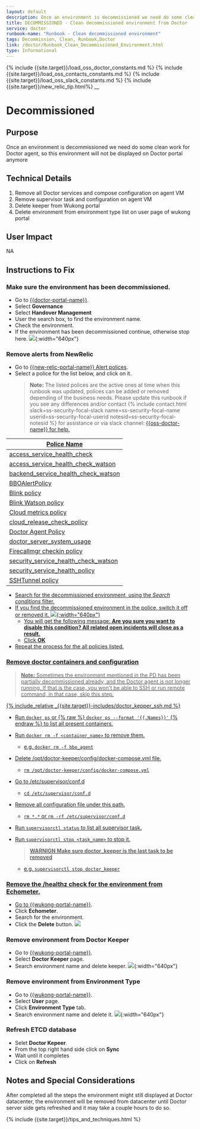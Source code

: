 ```yaml
---
layout: default
description: Once an environment is decommissioned we need do some clean work for Doctor agent
title: DECOMMISSIONED - Clean decommissioned environment from Doctor
service: doctor
runbook-name: "Runbook - Clean decommissioned environment"
tags: Decommission, Clean, Runbook,Doctor
link: /doctor/Runbook_Clean_Decommissioned_Environment.html
type: Informational
---
```


{% include {{site.target}}/load_oss_doctor_constants.md %}
{% include {{site.target}}/load_oss_contacts_constants.md %}
{% include {{site.target}}/load_oss_slack_constants.md %}
{% include {{site.target}}/new_relic_tip.html%}
__

# Decommissioned

## Purpose
Once an environment is decommissioned we need do some clean work for Doctor agent, so this environment will not be displayed on Doctor portal anymore

## Technical Details
1. Remove all Doctor services and compose configuration on agent VM
2. Remove supervisor task and configuration on agent VM
3. Delete keeper from Wukong portal
4. Delete environment from environment type list on user page of wukong portal


## User Impact
NA

## Instructions to Fix

### Make sure the environment has been decommissioned.

  * Go to [{{doctor-portal-name}}]({{doctor-portal-link}}).
  * Select **Governance**
  * Select **Handover Management**
  * User the search box, to find the environment name.
  * Check the environment.
  * If the environment has been decommissioned continue, otherwise stop here.
   ![]({{site.baseurl}}/docs/runbooks/doctor/images/doctor/handover/decommissioned_env.png){:width="640px"}

### Remove alerts from NewRelic

- Go to [{{new-relic-portal-name}} Alert polices]({{new-relic-portal-link-polices}}).
- Select a police for the list below, and click on it.
   > **Note:** The listed polices are the active ones at time when this runbook was updated, polices can be added or removed depending of the business needs. Please update this runbook if you see any differences and/or contact {% include contact.html slack=ss-security-focal-slack name=ss-security-focal-name userid=ss-security-focal-userid notesid=ss-security-focal-notesid %} for assistance or via slack channel: <a href="{{oss-doctor-link}}">{{oss-doctor-name}} for help.

| Police Name    |
| ------------- |
| [access_service_health_check](https://alerts.newrelic.com/accounts/1926897/policies/282485)  |
| [access_service_health_check_watson](https://alerts.newrelic.com/accounts/1926897/policies/357798)  |
| [backend_service_health_check_watson](https://alerts.newrelic.com/accounts/1926897/policies/503209) |
| [BBOAlertPolicy](https://alerts.newrelic.com/accounts/1926897/policies/317004) |
| [Blink policy](https://alerts.newrelic.com/accounts/1926897/policies/429944) |
| [Blink Watson policy](https://alerts.newrelic.com/accounts/1926897/policies/434107) |
| [Cloud metrics policy](https://alerts.newrelic.com/accounts/1926897/policies/437899) |
| [cloud_release_check_policy](https://alerts.newrelic.com/accounts/1926897/policies/367099) |
| [Doctor Agent Policy](https://alerts.newrelic.com/accounts/1926897/policies/223233) |
| [doctor_server_system_usage](https://alerts.newrelic.com/accounts/1926897/policies/276909) |
| [Firecallmgr checkin policy](https://alerts.newrelic.com/accounts/1926897/policies/282439) |
| [security_service_health_check_watson](https://alerts.newrelic.com/accounts/1926897/policies/503152) |
| [security_service_health_policy](https://alerts.newrelic.com/accounts/1926897/policies/440552) |
| [SSHTunnel policy](https://alerts.newrelic.com/accounts/1926897/policies/427729)|

- Search for the decommissioned environment, using the *Search conditions* filter.
 - If you find the decommissioned environment in the police, switch it off or removed it.
 ![]({{site.baseurl}}/docs/runbooks/doctor/images/new_relic/polices/turn_police_off.png){:width="640px"}
   - You will get the following message: __Are you sure you want to disable this condition? All related open incidents will close as a result.__
   - Click **OK**
- Repeat the process for the all policies listed.


### Remove doctor containers and configuration

>**Note:** Sometimes the environment mentioned in the PD has been partially decommissioned already, and the Doctor agent is  not longer running. If that is the case, you won't be able to SSH or run remote command, in that case, skip this step.

  {% include_relative _{{site.target}}-includes/doctor_kepper_ssh.md %}

  * Run `docker ps` or {% raw %} `docker ps --format '{{.Names}}'` {% endraw %} to list all present containers.

  * Run `docker rm -f <container_name>` to remove them.
    - e.g. `docker rm -f bbo_agent`

  * Delete /opt/doctor-keeper/config/docker-compose.yml file.
    - `rm /opt/doctor-keeper/config/docker-compose.yml`

  * Go to /etc/supervisor/conf.d
    - `cd /etc/supervisor/conf.d`

  * Remove all configuration file under this path.
    - `rm *.*`  or `rm -rf /etc/supervisor/conf.d`

  * Run `supervisorctl status` to list all supervisor task.

  * Run `supervisorctl stop <task_name>` to stop it.
    > **WARNIGN Make sure doctor_keeper is the last task to be removed**
    - e.g. `supervisorctl stop doctor_keeper`


### Remove the /healthz check for the environment from Echometer.
  - Go to [{{wukong-portal-name}}]({{wukong-portal-link}}).
  - Click **Echometer**.
  - Search for the environment.
  - Click the **Delete** button.
  ![]({{site.baseurl}}/docs/runbooks/doctor/images/wukong/echometer/healthz.png)

### Remove environment from Doctor Keeper

  - Go to [{{wukong-portal-name}}]({{wukong-portal-link}}).
  - Select **Doctor Keeper** page.
  - Search environment name and delete keeper.
  ![]({{site.baseurl}}/docs/runbooks/doctor/images/wukong/keeper/remove_env.png){:width="640px"}

### Remove environment from Environment Type

  - Go to [{{wukong-portal-name}}]({{wukong-portal-link}}).
  - Select **User** page.
  - Click **Environment Type** tab.
  - Search environment name and delete it.
  ![]({{site.baseurl}}/docs/runbooks/doctor/images/wukong/users/env_types_delete.png){:width="640px"}

### Refresh ETCD database
  - Selet **Doctor Kepeer**.
  - From the top right hand side click on **Sync**
  - Wait until it completes
  - Click on **Refresh**


## Notes and Special Considerations

After completed all the steps the environment might still displayed at Doctor datacenter, the environment will be removed from datacenter until Doctor server side gets refreshed and it may take a couple hours to do so.

{% include {{site.target}}/tips_and_techniques.html %}
